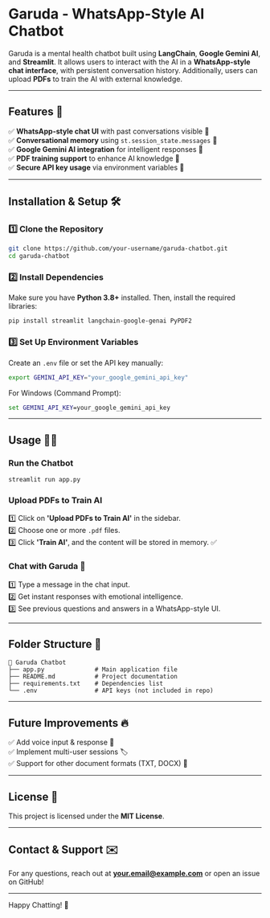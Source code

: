 # Garuda - WhatsApp-Style AI Chatbot

Garuda is a mental health chatbot built using **LangChain**, **Google Gemini AI**, and **Streamlit**. It allows users to interact with the AI in a **WhatsApp-style chat interface**, with persistent conversation history. Additionally, users can upload **PDFs** to train the AI with external knowledge.

---

## Features 🚀
✅ **WhatsApp-style chat UI** with past conversations visible 📱  
✅ **Conversational memory** using `st.session_state.messages` 🧠  
✅ **Google Gemini AI integration** for intelligent responses 🤖  
✅ **PDF training support** to enhance AI knowledge 📂  
✅ **Secure API key usage** via environment variables 🔐  

---

## Installation & Setup 🛠️

### 1️⃣ Clone the Repository
```bash
git clone https://github.com/your-username/garuda-chatbot.git
cd garuda-chatbot
```

### 2️⃣ Install Dependencies
Make sure you have **Python 3.8+** installed. Then, install the required libraries:
```bash
pip install streamlit langchain-google-genai PyPDF2
```

### 3️⃣ Set Up Environment Variables
Create an `.env` file or set the API key manually:
```bash
export GEMINI_API_KEY="your_google_gemini_api_key"
```
For Windows (Command Prompt):
```cmd
set GEMINI_API_KEY=your_google_gemini_api_key
```

---

## Usage 🏃‍♂️

### Run the Chatbot
```bash
streamlit run app.py
```

### Upload PDFs to Train AI
1️⃣ Click on **'Upload PDFs to Train AI'** in the sidebar.  
2️⃣ Choose one or more `.pdf` files.  
3️⃣ Click **'Train AI'**, and the content will be stored in memory. ✅  

### Chat with Garuda 🤖
1️⃣ Type a message in the chat input.  
2️⃣ Get instant responses with emotional intelligence.  
3️⃣ See previous questions and answers in a WhatsApp-style UI.  

---

## Folder Structure 📂
```
📂 Garuda Chatbot
├── app.py              # Main application file
├── README.md           # Project documentation
├── requirements.txt    # Dependencies list
└── .env                # API keys (not included in repo)
```

---

## Future Improvements 🔥
✅ Add voice input & response 📢  
✅ Implement multi-user sessions 🏷️  
✅ Support for other document formats (TXT, DOCX) 📄  

---

## License 📜
This project is licensed under the **MIT License**.

---

## Contact & Support ✉️
For any questions, reach out at **your.email@example.com** or open an issue on GitHub!

---

Happy Chatting! 🎉

